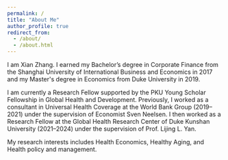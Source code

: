```yaml
---
permalink: /
title: "About Me"
author_profile: true
redirect_from: 
  - /about/
  - /about.html
---
```


I am Xian Zhang. I earned my Bachelor’s degree in Corporate Finance from the Shanghai University of International Business and Economics in 2017 and my Master's degree in Economics from Duke University in 2019.              

I am currently a Research Fellow supported by the PKU Young Scholar Fellowship in Global Health and Development. Previously, I worked as a consultant in Universal Health Coverage at the World Bank Group (2019–2021) under the supervision of Economist Sven Neelsen. I then worked as a Research Fellow at the Global Health Research Center of Duke Kunshan University (2021–2024) under the supervision of Prof. Lijing L. Yan.              

My research interests includes Health Economics, Healthy Aging, and Health policy and management.                                     
